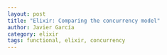 ```yaml
---
layout: post
title: "Elixir: Comparing the concurrency model"
author: Javier García
category: elixir
tags: functional, elixir, concurrency
---
```

